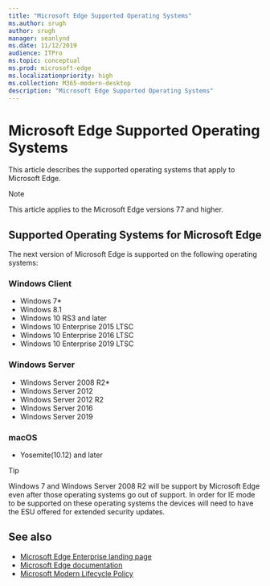```yaml
---
title: "Microsoft Edge Supported Operating Systems"
ms.author: srugh
author: srugh
manager: seanlynd
ms.date: 11/12/2019
audience: ITPro
ms.topic: conceptual
ms.prod: microsoft-edge
ms.localizationpriority: high
ms.collection: M365-modern-desktop
description: "Microsoft Edge Supported Operating Systems"
---
```


# Microsoft Edge Supported Operating Systems

This article describes the supported operating systems that apply to Microsoft Edge.

> [!NOTE]
> This article applies to the Microsoft Edge versions 77 and higher.

## Supported Operating Systems for Microsoft Edge

The next version of Microsoft Edge is supported on the following operating systems:

### Windows Client
- Windows 7*
- Windows 8.1
- Windows 10 RS3 and later
- Windows 10 Enterprise 2015 LTSC
- Windows 10 Enterprise 2016 LTSC
- Windows 10 Enterprise 2019 LTSC

### Windows Server
- Windows Server 2008 R2*
- Windows Server 2012
- Windows Server 2012 R2
- Windows Server 2016
- Windows Server 2019

### macOS
- Yosemite(10.12) and later

> [!TIP]
> Windows 7 and Windows Server 2008 R2 will be support by Microsoft Edge even after those operating systems go out of support. In order for IE mode to be supported on these operating systems the devices will need to have the ESU offered for extended security updates.

## See also

- [Microsoft Edge Enterprise landing page](https://aka.ms/EdgeEnterprise)
- [Microsoft Edge documentation](https://docs.microsoft.com/DeployEdge/)
- [Microsoft Modern Lifecycle Policy](https://support.microsoft.com/en-us/help/30881/modern-lifecycle-policy)

